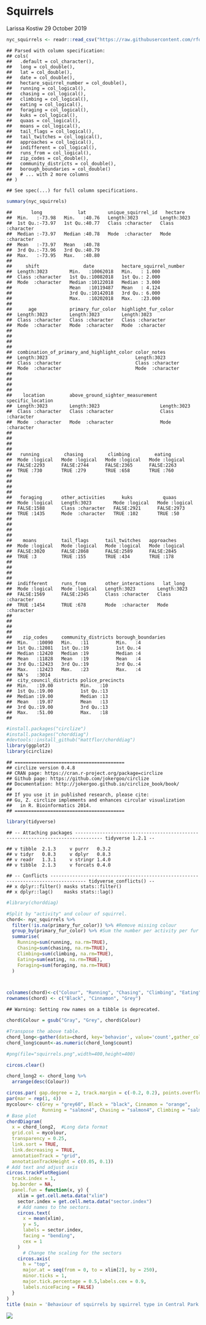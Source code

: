 Squirrels
================
Larissa Kostiw
29 October 2019

``` r
nyc_squirrels <- readr::read_csv("https://raw.githubusercontent.com/rfordatascience/tidytuesday/master/data/2019/2019-10-29/nyc_squirrels.csv")
```

    ## Parsed with column specification:
    ## cols(
    ##   .default = col_character(),
    ##   long = col_double(),
    ##   lat = col_double(),
    ##   date = col_double(),
    ##   hectare_squirrel_number = col_double(),
    ##   running = col_logical(),
    ##   chasing = col_logical(),
    ##   climbing = col_logical(),
    ##   eating = col_logical(),
    ##   foraging = col_logical(),
    ##   kuks = col_logical(),
    ##   quaas = col_logical(),
    ##   moans = col_logical(),
    ##   tail_flags = col_logical(),
    ##   tail_twitches = col_logical(),
    ##   approaches = col_logical(),
    ##   indifferent = col_logical(),
    ##   runs_from = col_logical(),
    ##   zip_codes = col_double(),
    ##   community_districts = col_double(),
    ##   borough_boundaries = col_double()
    ##   # ... with 2 more columns
    ## )

    ## See spec(...) for full column specifications.

``` r
summary(nyc_squirrels)
```

    ##       long             lat        unique_squirrel_id   hectare         
    ##  Min.   :-73.98   Min.   :40.76   Length:3023        Length:3023       
    ##  1st Qu.:-73.97   1st Qu.:40.77   Class :character   Class :character  
    ##  Median :-73.97   Median :40.78   Mode  :character   Mode  :character  
    ##  Mean   :-73.97   Mean   :40.78                                        
    ##  3rd Qu.:-73.96   3rd Qu.:40.79                                        
    ##  Max.   :-73.95   Max.   :40.80                                        
    ##                                                                        
    ##     shift                date          hectare_squirrel_number
    ##  Length:3023        Min.   :10062018   Min.   : 1.000         
    ##  Class :character   1st Qu.:10082018   1st Qu.: 2.000         
    ##  Mode  :character   Median :10122018   Median : 3.000         
    ##                     Mean   :10119487   Mean   : 4.124         
    ##                     3rd Qu.:10142018   3rd Qu.: 6.000         
    ##                     Max.   :10202018   Max.   :23.000         
    ##                                                               
    ##      age            primary_fur_color  highlight_fur_color
    ##  Length:3023        Length:3023        Length:3023        
    ##  Class :character   Class :character   Class :character   
    ##  Mode  :character   Mode  :character   Mode  :character   
    ##                                                           
    ##                                                           
    ##                                                           
    ##                                                           
    ##  combination_of_primary_and_highlight_color color_notes       
    ##  Length:3023                                Length:3023       
    ##  Class :character                           Class :character  
    ##  Mode  :character                           Mode  :character  
    ##                                                               
    ##                                                               
    ##                                                               
    ##                                                               
    ##    location         above_ground_sighter_measurement specific_location 
    ##  Length:3023        Length:3023                      Length:3023       
    ##  Class :character   Class :character                 Class :character  
    ##  Mode  :character   Mode  :character                 Mode  :character  
    ##                                                                        
    ##                                                                        
    ##                                                                        
    ##                                                                        
    ##   running         chasing         climbing         eating       
    ##  Mode :logical   Mode :logical   Mode :logical   Mode :logical  
    ##  FALSE:2293      FALSE:2744      FALSE:2365      FALSE:2263     
    ##  TRUE :730       TRUE :279       TRUE :658       TRUE :760      
    ##                                                                 
    ##                                                                 
    ##                                                                 
    ##                                                                 
    ##   foraging       other_activities      kuks           quaas        
    ##  Mode :logical   Length:3023        Mode :logical   Mode :logical  
    ##  FALSE:1588      Class :character   FALSE:2921      FALSE:2973     
    ##  TRUE :1435      Mode  :character   TRUE :102       TRUE :50       
    ##                                                                    
    ##                                                                    
    ##                                                                    
    ##                                                                    
    ##    moans         tail_flags      tail_twitches   approaches     
    ##  Mode :logical   Mode :logical   Mode :logical   Mode :logical  
    ##  FALSE:3020      FALSE:2868      FALSE:2589      FALSE:2845     
    ##  TRUE :3         TRUE :155       TRUE :434       TRUE :178      
    ##                                                                 
    ##                                                                 
    ##                                                                 
    ##                                                                 
    ##  indifferent     runs_from       other_interactions   lat_long        
    ##  Mode :logical   Mode :logical   Length:3023        Length:3023       
    ##  FALSE:1569      FALSE:2345      Class :character   Class :character  
    ##  TRUE :1454      TRUE :678       Mode  :character   Mode  :character  
    ##                                                                       
    ##                                                                       
    ##                                                                       
    ##                                                                       
    ##    zip_codes     community_districts borough_boundaries
    ##  Min.   :10090   Min.   :11          Min.   :4         
    ##  1st Qu.:12081   1st Qu.:19          1st Qu.:4         
    ##  Median :12420   Median :19          Median :4         
    ##  Mean   :11828   Mean   :19          Mean   :4         
    ##  3rd Qu.:12423   3rd Qu.:19          3rd Qu.:4         
    ##  Max.   :12423   Max.   :23          Max.   :4         
    ##  NA's   :3014                                          
    ##  city_council_districts police_precincts
    ##  Min.   :19.00          Min.   :10      
    ##  1st Qu.:19.00          1st Qu.:13      
    ##  Median :19.00          Median :13      
    ##  Mean   :19.07          Mean   :13      
    ##  3rd Qu.:19.00          3rd Qu.:13      
    ##  Max.   :51.00          Max.   :18      
    ## 

``` r
#install.packages("circlize")
#install.packages("chorddiag")
#devtools::install_github("mattflor/chorddiag")
library(ggplot2)
library(circlize)
```

    ## ========================================
    ## circlize version 0.4.8
    ## CRAN page: https://cran.r-project.org/package=circlize
    ## Github page: https://github.com/jokergoo/circlize
    ## Documentation: http://jokergoo.github.io/circlize_book/book/
    ## 
    ## If you use it in published research, please cite:
    ## Gu, Z. circlize implements and enhances circular visualization 
    ##   in R. Bioinformatics 2014.
    ## ========================================

``` r
library(tidyverse)
```

    ## -- Attaching packages -------------------------------------------------------------------------------- tidyverse 1.2.1 --

    ## v tibble  2.1.3     v purrr   0.3.2
    ## v tidyr   0.8.3     v dplyr   0.8.3
    ## v readr   1.3.1     v stringr 1.4.0
    ## v tibble  2.1.3     v forcats 0.4.0

    ## -- Conflicts ----------------------------------------------------------------------------------- tidyverse_conflicts() --
    ## x dplyr::filter() masks stats::filter()
    ## x dplyr::lag()    masks stats::lag()

``` r
#library(chorddiag)
```

``` r
#Split by "activity" and colour of squirrel.
chord<- nyc_squirrels %>%
  filter(!is.na(primary_fur_color)) %>% #Remove missing colour
  group_by(primary_fur_color) %>% #Sum the number per activity per fur colour
  summarise(
    Running=sum(running, na.rm=TRUE),
    Chasing=sum(chasing, na.rm=TRUE),
    Climbing=sum(climbing, na.rm=TRUE),
    Eating=sum(eating, na.rm=TRUE),
    Foraging=sum(foraging, na.rm=TRUE)
  )



colnames(chord)<-c("Colour", "Running", "Chasing", "Climbing", "Eating", "Foraging")
rownames(chord) <- c("Black", "Cinnamon", "Grey")
```

    ## Warning: Setting row names on a tibble is deprecated.

``` r
chord$Colour = gsub("Gray", "Grey", chord$Colour)

#Transpose the above table.
chord_long<-gather(data=chord, key='behavior', value='count',gather_cols=c(Running, Eating, Chasing, Foraging, Climbing))
chord_long$count<-as.numeric(chord_long$count)
```

``` r
#png(file="squirrels.png",width=400,height=400)

circos.clear()

chord_long2 <- chord_long %>%
  arrange(desc(Colour))

circos.par( gap.degree = 2, track.margin = c(-0.2, 0.2), points.overflow.warning = FALSE)
par(mar = rep(1, 4))
mycolour<- c(Grey = "grey60", Black = "black", Cinnamon = "orange",
             Running = "salmon4", Chasing = "salmon4", Climbing = "salmon4", Eating = "salmon4", Foraging = "salmon4")
# Base plot
chordDiagram(
  x = chord_long2,  #Long data format
  grid.col = mycolour,
  transparency = 0.25,
  link.sort = TRUE, 
  link.decreasing = TRUE,
  annotationTrack = "grid", 
  annotationTrackHeight = c(0.05, 0.1))
# Add text and adjust axis
circos.trackPlotRegion(
  track.index = 1, 
  bg.border = NA, 
  panel.fun = function(x, y) {
    xlim = get.cell.meta.data("xlim")
    sector.index = get.cell.meta.data("sector.index")
    # Add names to the sectors. 
    circos.text(
      x = mean(xlim), 
      y = 5, 
      labels = sector.index, 
      facing = "bending", 
      cex = 1
    )
      # Change the scaling for the sectors
    circos.axis(
      h = "top", 
      major.at = seq(from = 0, to = xlim[2], by = 250), 
      minor.ticks = 1, 
      major.tick.percentage = 0.5,labels.cex = 0.9,
      labels.niceFacing = FALSE)
  }
)
title (main = 'Behaviour of squirrels by squirrel type in Central Park')
```

![](nyc_squirrels_files/figure-markdown_github/test-1.png)

